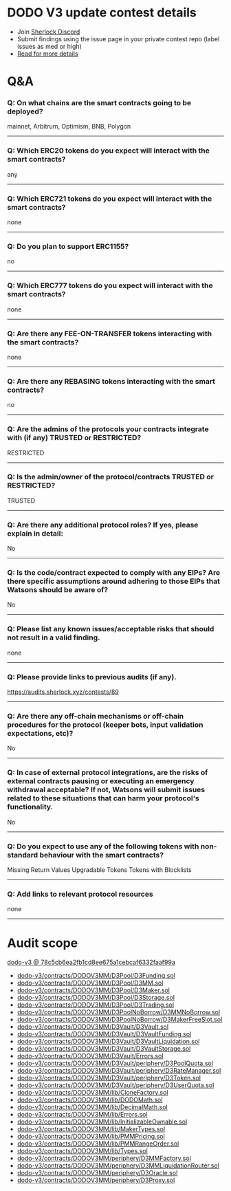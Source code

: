 
# DODO V3 update contest details

- Join [Sherlock Discord](https://discord.gg/MABEWyASkp)
- Submit findings using the issue page in your private contest repo (label issues as med or high)
- [Read for more details](https://docs.sherlock.xyz/audits/watsons)

# Q&A

### Q: On what chains are the smart contracts going to be deployed?
mainnet, Arbitrum, Optimism, BNB, Polygon
___

### Q: Which ERC20 tokens do you expect will interact with the smart contracts? 
any
___

### Q: Which ERC721 tokens do you expect will interact with the smart contracts? 
none
___

### Q: Do you plan to support ERC1155?
no
___

### Q: Which ERC777 tokens do you expect will interact with the smart contracts? 
none
___

### Q: Are there any FEE-ON-TRANSFER tokens interacting with the smart contracts?

none
___

### Q: Are there any REBASING tokens interacting with the smart contracts?

no
___

### Q: Are the admins of the protocols your contracts integrate with (if any) TRUSTED or RESTRICTED?
RESTRICTED
___

### Q: Is the admin/owner of the protocol/contracts TRUSTED or RESTRICTED?
TRUSTED
___

### Q: Are there any additional protocol roles? If yes, please explain in detail:
No
___

### Q: Is the code/contract expected to comply with any EIPs? Are there specific assumptions around adhering to those EIPs that Watsons should be aware of?
No
___

### Q: Please list any known issues/acceptable risks that should not result in a valid finding.
none
___

### Q: Please provide links to previous audits (if any).
https://audits.sherlock.xyz/contests/89
___

### Q: Are there any off-chain mechanisms or off-chain procedures for the protocol (keeper bots, input validation expectations, etc)?
No
___

### Q: In case of external protocol integrations, are the risks of external contracts pausing or executing an emergency withdrawal acceptable? If not, Watsons will submit issues related to these situations that can harm your protocol's functionality.
No
___

### Q: Do you expect to use any of the following tokens with non-standard behaviour with the smart contracts?
Missing Return Values
Upgradable Tokens
Tokens with Blocklists
___

### Q: Add links to relevant protocol resources
none
___



# Audit scope


[dodo-v3 @ 78c5cb6ea2fb1cd8ee675a1cebcaf6332faaf99a](https://github.com/DODOEX/dodo-v3/tree/78c5cb6ea2fb1cd8ee675a1cebcaf6332faaf99a)
- [dodo-v3/contracts/DODOV3MM/D3Pool/D3Funding.sol](dodo-v3/contracts/DODOV3MM/D3Pool/D3Funding.sol)
- [dodo-v3/contracts/DODOV3MM/D3Pool/D3MM.sol](dodo-v3/contracts/DODOV3MM/D3Pool/D3MM.sol)
- [dodo-v3/contracts/DODOV3MM/D3Pool/D3Maker.sol](dodo-v3/contracts/DODOV3MM/D3Pool/D3Maker.sol)
- [dodo-v3/contracts/DODOV3MM/D3Pool/D3Storage.sol](dodo-v3/contracts/DODOV3MM/D3Pool/D3Storage.sol)
- [dodo-v3/contracts/DODOV3MM/D3Pool/D3Trading.sol](dodo-v3/contracts/DODOV3MM/D3Pool/D3Trading.sol)
- [dodo-v3/contracts/DODOV3MM/D3PoolNoBorrow/D3MMNoBorrow.sol](dodo-v3/contracts/DODOV3MM/D3PoolNoBorrow/D3MMNoBorrow.sol)
- [dodo-v3/contracts/DODOV3MM/D3PoolNoBorrow/D3MakerFreeSlot.sol](dodo-v3/contracts/DODOV3MM/D3PoolNoBorrow/D3MakerFreeSlot.sol)
- [dodo-v3/contracts/DODOV3MM/D3Vault/D3Vault.sol](dodo-v3/contracts/DODOV3MM/D3Vault/D3Vault.sol)
- [dodo-v3/contracts/DODOV3MM/D3Vault/D3VaultFunding.sol](dodo-v3/contracts/DODOV3MM/D3Vault/D3VaultFunding.sol)
- [dodo-v3/contracts/DODOV3MM/D3Vault/D3VaultLiquidation.sol](dodo-v3/contracts/DODOV3MM/D3Vault/D3VaultLiquidation.sol)
- [dodo-v3/contracts/DODOV3MM/D3Vault/D3VaultStorage.sol](dodo-v3/contracts/DODOV3MM/D3Vault/D3VaultStorage.sol)
- [dodo-v3/contracts/DODOV3MM/D3Vault/Errors.sol](dodo-v3/contracts/DODOV3MM/D3Vault/Errors.sol)
- [dodo-v3/contracts/DODOV3MM/D3Vault/periphery/D3PoolQuota.sol](dodo-v3/contracts/DODOV3MM/D3Vault/periphery/D3PoolQuota.sol)
- [dodo-v3/contracts/DODOV3MM/D3Vault/periphery/D3RateManager.sol](dodo-v3/contracts/DODOV3MM/D3Vault/periphery/D3RateManager.sol)
- [dodo-v3/contracts/DODOV3MM/D3Vault/periphery/D3Token.sol](dodo-v3/contracts/DODOV3MM/D3Vault/periphery/D3Token.sol)
- [dodo-v3/contracts/DODOV3MM/D3Vault/periphery/D3UserQuota.sol](dodo-v3/contracts/DODOV3MM/D3Vault/periphery/D3UserQuota.sol)
- [dodo-v3/contracts/DODOV3MM/lib/CloneFactory.sol](dodo-v3/contracts/DODOV3MM/lib/CloneFactory.sol)
- [dodo-v3/contracts/DODOV3MM/lib/DODOMath.sol](dodo-v3/contracts/DODOV3MM/lib/DODOMath.sol)
- [dodo-v3/contracts/DODOV3MM/lib/DecimalMath.sol](dodo-v3/contracts/DODOV3MM/lib/DecimalMath.sol)
- [dodo-v3/contracts/DODOV3MM/lib/Errors.sol](dodo-v3/contracts/DODOV3MM/lib/Errors.sol)
- [dodo-v3/contracts/DODOV3MM/lib/InitializableOwnable.sol](dodo-v3/contracts/DODOV3MM/lib/InitializableOwnable.sol)
- [dodo-v3/contracts/DODOV3MM/lib/MakerTypes.sol](dodo-v3/contracts/DODOV3MM/lib/MakerTypes.sol)
- [dodo-v3/contracts/DODOV3MM/lib/PMMPricing.sol](dodo-v3/contracts/DODOV3MM/lib/PMMPricing.sol)
- [dodo-v3/contracts/DODOV3MM/lib/PMMRangeOrder.sol](dodo-v3/contracts/DODOV3MM/lib/PMMRangeOrder.sol)
- [dodo-v3/contracts/DODOV3MM/lib/Types.sol](dodo-v3/contracts/DODOV3MM/lib/Types.sol)
- [dodo-v3/contracts/DODOV3MM/periphery/D3MMFactory.sol](dodo-v3/contracts/DODOV3MM/periphery/D3MMFactory.sol)
- [dodo-v3/contracts/DODOV3MM/periphery/D3MMLiquidationRouter.sol](dodo-v3/contracts/DODOV3MM/periphery/D3MMLiquidationRouter.sol)
- [dodo-v3/contracts/DODOV3MM/periphery/D3Oracle.sol](dodo-v3/contracts/DODOV3MM/periphery/D3Oracle.sol)
- [dodo-v3/contracts/DODOV3MM/periphery/D3Proxy.sol](dodo-v3/contracts/DODOV3MM/periphery/D3Proxy.sol)


